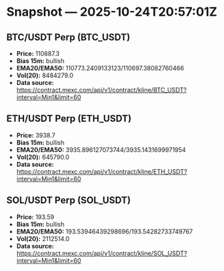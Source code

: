 # Snapshot — 2025-10-24T20:57:01Z

## BTC/USDT Perp (BTC_USDT)
- **Price:** 110887.3
- **Bias 15m:** bullish
- **EMA20/EMA50:** 110773.2409133123/110697.38082760466
- **Vol(20):** 8484279.0
- **Data source:** https://contract.mexc.com/api/v1/contract/kline/BTC_USDT?interval=Min1&limit=60

## ETH/USDT Perp (ETH_USDT)
- **Price:** 3938.7
- **Bias 15m:** bullish
- **EMA20/EMA50:** 3935.896127073744/3935.1431699971954
- **Vol(20):** 645790.0
- **Data source:** https://contract.mexc.com/api/v1/contract/kline/ETH_USDT?interval=Min1&limit=60

## SOL/USDT Perp (SOL_USDT)
- **Price:** 193.59
- **Bias 15m:** bullish
- **EMA20/EMA50:** 193.53946439298696/193.54282733749767
- **Vol(20):** 2112514.0
- **Data source:** https://contract.mexc.com/api/v1/contract/kline/SOL_USDT?interval=Min1&limit=60
